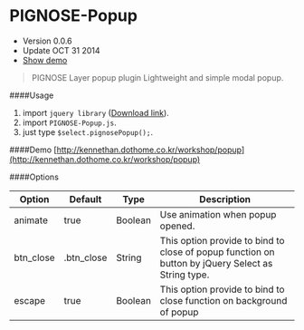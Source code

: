 PIGNOSE-Popup
==
* Version 0.0.6
* Update OCT 31 2014
* [Show demo](http://kennethan.dothome.co.kr/barn/PIGNOSE-AjaxClient/PIGNOSE-Popup/)

> PIGNOSE Layer popup plugin Lightweight and simple modal popup.

####Usage
1. import ```jquery library``` ([Download link](http://www.jquery.com/download/)).
2. import ```PIGNOSE-Popup.js```.
3. just type ```$select.pignosePopup();```.

####Demo
[http://kennethan.dothome.co.kr/workshop/popup](http://kennethan.dothome.co.kr/workshop/popup)

####Options

| Option    | Default     | Type         | Description                                                                |
|-----------|-------------|--------------|----------------------------------------------------------------------------|
| animate   | true        | Boolean      | Use animation when popup opened.                                           |
| btn_close | .btn_close  | String       | This option provide to bind to close of popup function on button by jQuery Select as String type. |
| escape    | true        | Boolean      | This option provide to bind to close function on background of popup
